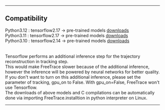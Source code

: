*** 
## Compatibility </br>
Python3.12 : tensorflow2.17 &#8594; pre-trained models [downloads](https://psilo.sorbonne-universite.fr/index.php/s/9W2pby29MGkQLDd/download/models_2_17.zip)</br>
Python3.11 : tensorflow2.17 &#8594; pre-trained models [downloads](https://psilo.sorbonne-universite.fr/index.php/s/9W2pby29MGkQLDd/download/models_2_17.zip)</br>
Python3.10 : tensorflow2.14 &#8594; pre-trained models [downloads](https://psilo.sorbonne-universite.fr/index.php/s/WqoCoFBc99A3Xbc/download/models_2_14.zip)</br>
</br>
</br> 
Tensorflow performs an additional inference step for the trajectory reconstruction in tracking step.</br>
This would make FreeTrace slower because of the additional inference, however the inference will be powered by neural networks for better quality.</br>
If you don't want to turn on this additional inference, please set the parameter of tracking, gpu_on to False. With gpu_on=False, FreeTrace won't use Tensorflow.</br>
The downloads of above models and C compilations can be automatically done via importing FreeTrace.installtion in python interpreter on Linux.</br>
***